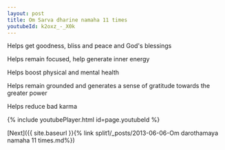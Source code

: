 ```yaml
---
layout: post
title: Om Sarva dharine namaha 11 times
youtubeId: k2oxz_-_X0k
---
```

 
 
Helps get goodness, bliss and peace and God's blessings
 
Helps remain focused, help generate inner energy 
 
Helps boost physical and mental health 
 
Helps remain grounded and generates a sense of gratitude towards the greater power 
 
Helps reduce bad karma
 
 
 
 


{% include youtubePlayer.html id=page.youtubeId %}
 
[Next]({{ site.baseurl }}{% link  split1/_posts/2013-06-06-Om darothamaya namaha 11 times.md%})
 
